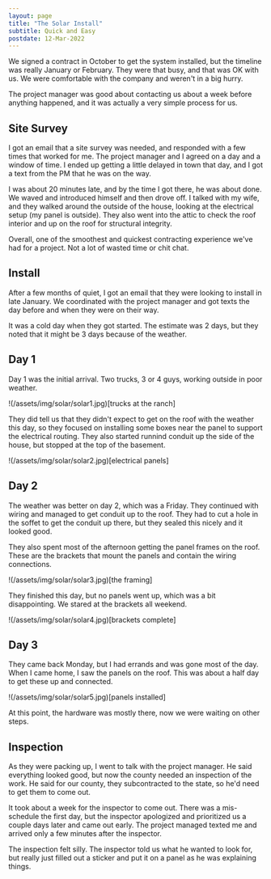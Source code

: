 ```yaml
---
layout: page
title: "The Solar Install"
subtitle: Quick and Easy
postdate: 12-Mar-2022
---
```


We signed a contract in October to get the system installed, but the timeline was really January or February. They were that busy, and that was OK with us. We were comfortable with the company and weren't in a big hurry.

The project manager was good about contacting us about a week before anything happened, and it was actually a very simple process for us.

## Site Survey

I got an email that a site survey was needed, and responded with a few times that worked for me. The project manager and I agreed on a day and a window of time. I ended up getting a little delayed in town that day, and I got a text from the PM that he was on the way. 

I was about 20 minutes late, and by the time I got there, he was about done. We waved and introduced himself and then drove off. I talked with my wife, and they walked around the outside of the house, looking at the electrical setup (my panel is outside). They also went into the attic to check the roof interior and up on the roof for structural integrity.

Overall, one of the smoothest and quickest contracting experience we've had for a project. Not a lot of wasted time or chit chat.

## Install

After a few months of quiet, I got an email that they were looking to install in late January. We coordinated with the project manager and got texts the day before and when they were on their way.

It was a cold day when they got started. The estimate was 2 days, but they noted that it might be 3 days because of the weather.

## Day 1

Day 1 was the initial arrival. Two trucks, 3 or 4 guys, working outside in poor weather. 

!(/assets/img/solar/solar1.jpg)[trucks at the ranch]

They did tell us that they didn't expect to get on the roof with the weather this day, so they focused on installing some boxes near the panel to support the electrical routing. They also started runnind conduit up the side of the house, but stopped at the top of the basement.

!(/assets/img/solar/solar2.jpg)[electrical panels]

## Day 2

The weather was better on day 2, which was a Friday. They continued with wiring and managed to get conduit up to the roof. They had to cut a hole in the soffet to get the conduit up there, but they sealed this nicely and it looked good.

They also spent most of the afternoon getting the panel frames on the roof. These are the brackets that mount the panels and contain the wiring connections.

!(/assets/img/solar/solar3.jpg)[the framing]

They finished this day, but no panels went up, which was a bit disappointing. We stared at the brackets all weekend.

!(/assets/img/solar/solar4.jpg)[brackets complete]

## Day 3

They came back Monday, but I had errands and was gone most of the day. When I came home, I saw the panels on the roof. This was about a half day to get these up and connected. 

!(/assets/img/solar/solar5.jpg)[panels installed]

At this point, the hardware was mostly there, now we were waiting on other steps.

## Inspection

As they were packing up, I went to talk with the project manager. He said everything looked good, but now the county needed an inspection of the work. He said for our county, they subcontracted to the state, so he'd need to get them to come out.

It took about a week for the inspector to come out. There was a mis-schedule the first day, but the inspector apologized and prioritized us a couple days later and came out early. The project managed texted me and arrived only a few minutes after the inspector.

The inspection felt silly. The inspector told us what he wanted to look for, but really just filled out a sticker and put it on a panel as he was explaining things.